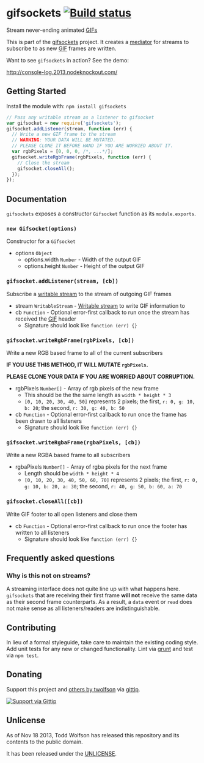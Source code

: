 # gifsockets [![Build status](https://travis-ci.org/twolfson/gifsockets.png?branch=master)](https://travis-ci.org/twolfson/gifsockets)

Stream never-ending animated [GIFs][GIF]

This is part of the [gifsockets][] project. It creates a [mediator][] for streams to subscribe to as new [GIF][] frames are written.

Want to see `gifsockets` in action? See the demo:

http://console-log.2013.nodeknockout.com/

[GIF]: http://en.wikipedia.org/wiki/Graphics_Interchange_Format
[gifsockets]: https://github.com/twolfson/gifsockets-server
[mediator]: http://en.wikipedia.org/wiki/Mediator_pattern

## Getting Started
Install the module with: `npm install gifsockets`

```javascript
// Pass any writable stream as a listener to gifsocket
var gifsocket = new require('gifsockets');
gifsocket.addListener(stream, function (err) {
  // Write a new GIF frame to the stream
  // WARNING: YOUR DATA WILL BE MUTATED.
  // PLEASE CLONE IT BEFORE HAND IF YOU ARE WORRIED ABOUT IT.
  var rgbPixels = [0, 0, 0, /*, ...*/];
  gifsocket.writeRgbFrame(rgbPixels, function (err) {
    // Close the stream
    gifsocket.closeAll();
  });
});
```

## Documentation
`gifsockets` exposes a constructor `Gifsocket` function as its `module.exports`.

### `new Gifsocket(options)`
Constructor for a `Gifsocket`

- options `Object`
    - options.width `Number` - Width of the output GIF
    - options.height `Number` - Height of the output GIF

### `gifsocket.addListener(stream, [cb])`
Subscribe a [writable stream][wstream] to the stream of outgoing GIF frames

- stream `WritableStream` - [Writable stream][wstream] to write GIF information to
- cb `Function` - Optional error-first callback to run once the stream has received the [GIF][] header
    - Signature should look like `function (err) {}`

[wstream]: http://nodejs.org/api/stream.html#stream_class_stream_writable

### `gifsocket.writeRgbFrame(rgbPixels, [cb])`
Write a new RGB based frame to all of the current subscribers

**IF YOU USE THIS METHOD, IT WILL MUTATE `rgbPixels`.**

**PLEASE CLONE YOUR DATA IF YOU ARE WORRIED ABOUT CORRUPTION.**

- rgbPixels `Number[]` - Array of rgb pixels of the new frame
    - This should be the the same length as `width * height * 3`
    - `[0, 10, 20, 30, 40, 50]` represents 2 pixels; the first, `r: 0, g: 10, b: 20`; the second, `r: 30, g: 40, b: 50`
- cb `Function` - Optional error-first callback to run once the frame has been drawn to all listeners
    - Signature should look like `function (err) {}`

### `gifsocket.writeRgbaFrame(rgbaPixels, [cb])`
Write a new RGBA based frame to all subscribers

- rgbaPixels `Number[]` - Array of rgba pixels for the next frame
    - Length should be `width * height * 4`
    - `[0, 10, 20, 30, 40, 50, 60, 70]` represents 2 pixels; the first, `r: 0, g: 10, b: 20, a: 30`; the second, `r: 40, g: 50, b: 60, a: 70`

### `gifsocket.closeAll([cb])`
Write GIF footer to all open listeners and close them

- cb `Function` - Optional error-first callback to run once the footer has written to all listeners
    - Signature should look like `function (err) {}`

## Frequently asked questions
### Why is this not on streams?
A streaming interface does not quite line up with what happens here. `gifsockets` that are receiving their first frame **will not** receive the same data as their second frame counterparts. As a result, a `data` event or `read` does not make sense as all listeners/readers are indistinguishable.

## Contributing
In lieu of a formal styleguide, take care to maintain the existing coding style. Add unit tests for any new or changed functionality. Lint via [grunt](https://github.com/gruntjs/grunt) and test via `npm test`.

## Donating
Support this project and [others by twolfson][gittip] via [gittip][].

[![Support via Gittip][gittip-badge]][gittip]

[gittip-badge]: https://rawgithub.com/twolfson/gittip-badge/master/dist/gittip.png
[gittip]: https://www.gittip.com/twolfson/

## Unlicense
As of Nov 18 2013, Todd Wolfson has released this repository and its contents to the public domain.

It has been released under the [UNLICENSE][].

[UNLICENSE]: UNLICENSE

